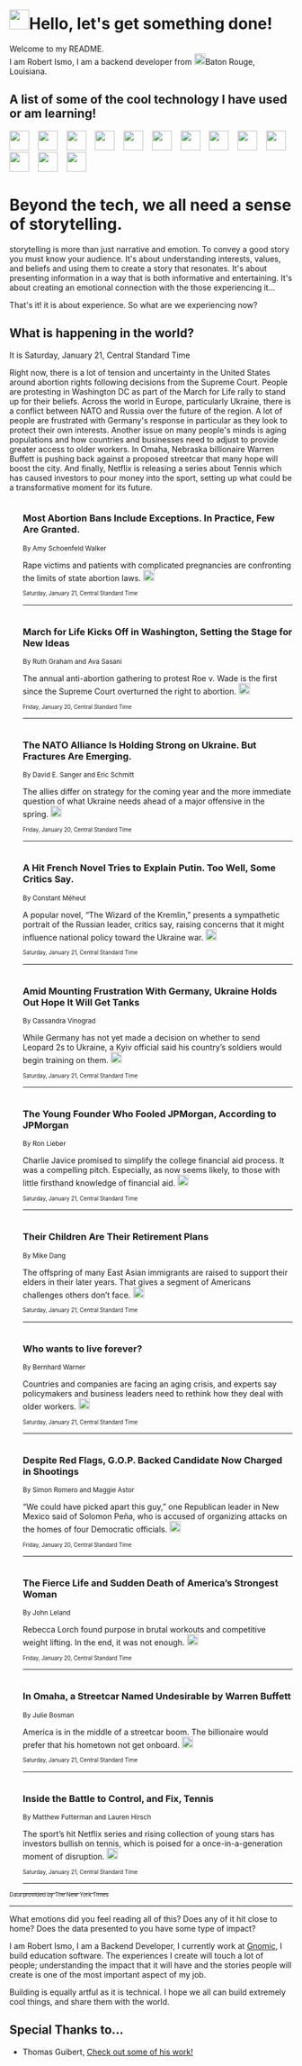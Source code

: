 <h1><img src="https://emojis.slackmojis.com/emojis/images/1643514375/3493/hot-coffee.gif?1643514375" width="35"/>Hello, let's get something done!</h1>

<p>Welcome to my README.<br/>
I am Robert Ismo, I am a backend developer from <img src="https://emojis.slackmojis.com/emojis/images/1638395689/50435/moulin_rouge.png?1638395689" width="20"/>Baton Rouge, Louisiana.</p>
<h2>A list of some of the cool technology I have used or am learning!</h2>
<p>
<img src="https://emojis.slackmojis.com/emojis/images/1643516091/21142/meow_bongotap.gif?1643516091" width="35" alt="">
<img src="https://img.shields.io/badge/Favorite%20Frontend%20Framework-SvelteKit-f83903" alt="">
<img src="https://img.shields.io/badge/Second%20Favorite-Vue-40b581" alt="">
<img src="https://img.shields.io/badge/Most%20Used%20Runtime-Nodejs-78b061" alt="">
<img src="https://emojis.slackmojis.com/emojis/images/1643517416/34482/fire.gif?1643517416" width="35" alt="">
<img src="https://img.shields.io/badge/Javascript%20But%20Better-Typescript-0078ca" alt="">
<img src="https://img.shields.io/badge/Favorite%20Language-Elixir-3e244d" alt="">
<img src="https://img.shields.io/badge/Containerize%20Everything-Docker-6ac9ef" alt="">
<img src="https://emojis.slackmojis.com/emojis/images/1643514596/5999/meow_party.gif?1643514596" width="35" alt="">
<img src="https://img.shields.io/badge/API%20Love%20Language-Graphql-de32a5" alt="">
<img src="https://img.shields.io/badge/Our%20Favorite%20Version%20Controller-Git-e94f33" alt="">
<img src="https://img.shields.io/badge/Favorite%20Database-Redis-d42d1d" alt="">
<img src="https://emojis.slackmojis.com/emojis/images/1643514559/5584/deployparrot.gif?1643514559" width="35" alt="">
<img src="https://img.shields.io/badge/Container%20Interstate-RabbitMQ-f66200" alt="">
<img src="https://img.shields.io/badge/Gotta%20Learn-Kubernetes-316adf" alt="">
<img src="https://img.shields.io/badge/Really%20Mature%20Now-WASM-654fef" alt="">
<img src="https://emojis.slackmojis.com/emojis/images/1666642497/61942/dance_vibe.gif?1666642497" width="35" alt="">
<img src="https://img.shields.io/badge/For%20My%20M1-ARM64-657d96" alt="">
<img src="https://img.shields.io/badge/Loving%20This%20So%20Much-TailwindCSS-17bcb5" alt="">
<img src="https://img.shields.io/badge/Cool%20Build%20Tool-Vite-f9cb24" alt="">
<img src="https://emojis.slackmojis.com/emojis/images/1669231376/62819/working-on-it.gif?1669231376" width="35" alt="">
<img src="https://img.shields.io/badge/Fun%20and%20Easy%20Database-MongoDB-5f8c49" alt="">
<img src="https://img.shields.io/badge/JS%20Life%20Support-NPM-c73737" alt="">
<img src="https://img.shields.io/badge/I%20Liked%20It-DynamoDB-0073b9" alt="">
<img src="https://emojis.slackmojis.com/emojis/images/1643514045/46/question.gif?1643514045" width="35" alt="">
<img src="https://img.shields.io/badge/cool-React-60d6f9" alt="">
<img src="https://img.shields.io/badge/Future%20Big%20Project-Lambda-f37e00" alt="">
<img src="https://img.shields.io/badge/NPM%20But%20Better-PNPM-f1aa07" alt="">
<img src="https://emojis.slackmojis.com/emojis/images/1643514943/9662/fbwow.gif?1643514943" width="35" alt="">
<img src="https://img.shields.io/badge/First%20Language-C-662079" alt="">
<img src="https://img.shields.io/badge/Where%20I%20Deploy%20Frontend-Vercel-000000" alt="">
<img src="https://img.shields.io/badge/Who%20Does%20not%20Want%20an%20App-Swift-f9492a" alt="">
<img src="https://emojis.slackmojis.com/emojis/images/1643514058/151/javascript.png?1643514058" width="35" alt="">
<img src="https://img.shields.io/badge/cool-Python-fbd542" alt="">
<img src="https://img.shields.io/badge/Favorite%20Something-Stripe-656cdc" alt="">
<img src="https://img.shields.io/badge/Of%20Course-HTML5-ed6327" alt="">
<img src="https://emojis.slackmojis.com/emojis/images/1660415405/60731/bomb.gif?1660415405" width="35" alt="">
<img src="https://img.shields.io/badge/hate-CSS-2964ec" alt="">
<img src="https://img.shields.io/badge/Learning-CircleCI-141215" alt="">
<img src="https://img.shields.io/badge/Learning-Rust-fbbb3b" alt="">
<img src="https://emojis.slackmojis.com/emojis/images/1660415397/60712/writing-hand.gif?1660415397" width="35" alt="">
<img src="https://img.shields.io/badge/Dev%20Browser%20of%20Choice-Firefox-cc4e26" alt="">
<img src="https://img.shields.io/badge/Recoverying%20From%20Windows-UNIX-1781e3" alt="">
<img src="https://img.shields.io/badge/LOVE-LogSeq-90c1c2" alt="">
<img src="https://emojis.slackmojis.com/emojis/images/1643514066/223/kirby.gif?1643514066" width="35" alt="">
<img src="https://img.shields.io/badge/Daily%20Driver-MacOS-e6e6e8" alt="">
<img src="https://img.shields.io/badge/Git%20Server-Github-000000" alt="">
<img src="https://img.shields.io/badge/enjoyable-EC2-f17428" alt="">
<img src="https://emojis.slackmojis.com/emojis/images/1643514239/2069/excited.gif?1643514239" width="35" alt="">
</p>
<h1>Beyond the tech, we all need a sense of storytelling.</h1>
<p>storytelling is more than just narrative and emotion. To convey a good story you must know your audience. It's about understanding interests, values, and beliefs and using them to create a story that resonates. It's about presenting information in a way that is both informative and entertaining. It's about creating an emotional connection with the those experiencing it...</p>
<p>That's it! it is about experience. So what are we experiencing now?</p>
<h2>What is happening in the world?</h2>
<p>It is Saturday, January 21, Central Standard Time</p>
<p>
Right now, there is a lot of tension and uncertainty in the United States around abortion rights following decisions from the Supreme Court. People are protesting in Washington DC as part of the March for Life rally to stand up for their beliefs. Across the world in Europe, particularly Ukraine, there is a conflict between NATO and Russia over the future of the region. A lot of people are frustrated with Germany&#39;s response in particular as they look to protect their own interests. Another issue on many people&#39;s minds is aging populations and how countries and businesses need to adjust to provide greater access to older workers. In Omaha, Nebraska billionaire Warren Buffett is pushing back against a proposed streetcar that many hope will boost the city. And finally, Netflix is releasing a series about Tennis which has caused investors to pour money into the sport, setting up what could be a transformative moment for its future.</p>
<ol>
<img src="https://img.shields.io/badge/-us-blue" alt="">
<h3>Most Abortion Bans Include Exceptions. In Practice, Few Are Granted.</h3>
<sub>By Amy Schoenfeld Walker</sub>
<p>Rape victims and patients with complicated pregnancies are confronting the limits of state abortion laws.  <a href="https://nyti.ms/3kvhU0w"><img src="https://developer.nytimes.com/files/poweredby_nytimes_30b.png?v=1583354208352" height="20"></a></p>
<sub><sub>Saturday, January 21, Central Standard Time</sub></sub>
<hr/>
<img src="https://img.shields.io/badge/-us-blue" alt="">
<h3>March for Life Kicks Off in Washington, Setting the Stage for New Ideas</h3>
<sub>By Ruth Graham and Ava Sasani</sub>
<p>The annual anti-abortion gathering to protest Roe v. Wade is the first since the Supreme Court overturned the right to abortion.  <a href="https://nyti.ms/3QSydAw"><img src="https://developer.nytimes.com/files/poweredby_nytimes_30b.png?v=1583354208352" height="20"></a></p>
<sub><sub>Friday, January 20, Central Standard Time</sub></sub>
<hr/>
<img src="https://img.shields.io/badge/-us-blue" alt="">
<h3>The NATO Alliance Is Holding Strong on Ukraine. But Fractures Are Emerging.</h3>
<sub>By David E. Sanger and Eric Schmitt</sub>
<p>The allies differ on strategy for the coming year and the more immediate question of what Ukraine needs ahead of a major offensive in the spring.  <a href="https://nyti.ms/3Wql2Z0"><img src="https://developer.nytimes.com/files/poweredby_nytimes_30b.png?v=1583354208352" height="20"></a></p>
<sub><sub>Friday, January 20, Central Standard Time</sub></sub>
<hr/>
<img src="https://img.shields.io/badge/-world-blue" alt="">
<h3>A Hit French Novel Tries to Explain Putin. Too Well, Some Critics Say.</h3>
<sub>By Constant Méheut</sub>
<p>A popular novel, “The Wizard of the Kremlin,” presents a sympathetic portrait of the Russian leader, critics say, raising concerns that it might influence national policy toward the Ukraine war.  <a href="https://nyti.ms/3wq1qJD"><img src="https://developer.nytimes.com/files/poweredby_nytimes_30b.png?v=1583354208352" height="20"></a></p>
<sub><sub>Saturday, January 21, Central Standard Time</sub></sub>
<hr/>
<img src="https://img.shields.io/badge/-world-blue" alt="">
<h3>Amid Mounting Frustration With Germany, Ukraine Holds Out Hope It Will Get Tanks</h3>
<sub>By Cassandra Vinograd</sub>
<p>While Germany has not yet made a decision on whether to send Leopard 2s to Ukraine, a Kyiv official said his country’s soldiers would begin training on them.  <a href="https://nyti.ms/3R3mJdF"><img src="https://developer.nytimes.com/files/poweredby_nytimes_30b.png?v=1583354208352" height="20"></a></p>
<sub><sub>Saturday, January 21, Central Standard Time</sub></sub>
<hr/>
<img src="https://img.shields.io/badge/-business-blue" alt="">
<h3>The Young Founder Who Fooled JPMorgan, According to JPMorgan</h3>
<sub>By Ron Lieber</sub>
<p>Charlie Javice promised to simplify the college financial aid process. It was a compelling pitch. Especially, as now seems likely, to those with little firsthand knowledge of financial aid.  <a href="https://nyti.ms/3ZM9AK9"><img src="https://developer.nytimes.com/files/poweredby_nytimes_30b.png?v=1583354208352" height="20"></a></p>
<sub><sub>Saturday, January 21, Central Standard Time</sub></sub>
<hr/>
<img src="https://img.shields.io/badge/-business-blue" alt="">
<h3>Their Children Are Their Retirement Plans</h3>
<sub>By Mike Dang</sub>
<p>The offspring of many East Asian immigrants are raised to support their elders in their later years. That gives a segment of Americans challenges others don’t face.  <a href="https://nyti.ms/3ZQAUa0"><img src="https://developer.nytimes.com/files/poweredby_nytimes_30b.png?v=1583354208352" height="20"></a></p>
<sub><sub>Saturday, January 21, Central Standard Time</sub></sub>
<hr/>
<img src="https://img.shields.io/badge/-business-blue" alt="">
<h3>Who wants to live forever?</h3>
<sub>By Bernhard Warner</sub>
<p>Countries and companies are facing an aging crisis, and experts say policymakers and business leaders need to rethink how they deal with older workers.  <a href="https://nyti.ms/3iViRik"><img src="https://developer.nytimes.com/files/poweredby_nytimes_30b.png?v=1583354208352" height="20"></a></p>
<sub><sub>Saturday, January 21, Central Standard Time</sub></sub>
<hr/>
<img src="https://img.shields.io/badge/-us-blue" alt="">
<h3>Despite Red Flags, G.O.P. Backed Candidate Now Charged in Shootings</h3>
<sub>By Simon Romero and Maggie Astor</sub>
<p>“We could have picked apart this guy,” one Republican leader in New Mexico said of Solomon Peña, who is accused of organizing attacks on the homes of four Democratic officials.  <a href="https://nyti.ms/3wlPBV8"><img src="https://developer.nytimes.com/files/poweredby_nytimes_30b.png?v=1583354208352" height="20"></a></p>
<sub><sub>Friday, January 20, Central Standard Time</sub></sub>
<hr/>
<img src="https://img.shields.io/badge/-nyregion-blue" alt="">
<h3>The Fierce Life and Sudden Death of America’s Strongest Woman</h3>
<sub>By John Leland</sub>
<p>Rebecca Lorch found purpose in brutal workouts and competitive weight lifting. In the end, it was not enough.  <a href="https://nyti.ms/3klngv8"><img src="https://developer.nytimes.com/files/poweredby_nytimes_30b.png?v=1583354208352" height="20"></a></p>
<sub><sub>Friday, January 20, Central Standard Time</sub></sub>
<hr/>
<img src="https://img.shields.io/badge/-us-blue" alt="">
<h3>In Omaha, a Streetcar Named Undesirable by Warren Buffett</h3>
<sub>By Julie Bosman</sub>
<p>America is in the middle of a streetcar boom. The billionaire would prefer that his hometown not get onboard.  <a href="https://nyti.ms/3woBU7y"><img src="https://developer.nytimes.com/files/poweredby_nytimes_30b.png?v=1583354208352" height="20"></a></p>
<sub><sub>Saturday, January 21, Central Standard Time</sub></sub>
<hr/>
<img src="https://img.shields.io/badge/-sports-blue" alt="">
<h3>Inside the Battle to Control, and Fix, Tennis</h3>
<sub>By Matthew Futterman and Lauren Hirsch</sub>
<p>The sport’s hit Netflix series and rising collection of young stars has investors bullish on tennis, which is poised for a once-in-a-generation moment of disruption.  <a href="https://nyti.ms/3XIUXoW"><img src="https://developer.nytimes.com/files/poweredby_nytimes_30b.png?v=1583354208352" height="20"></a></p>
<sub><sub>Saturday, January 21, Central Standard Time</sub></sub>
<hr/>
</ol>
<a href="https://developer.nytimes.com"><sub><sub>Data provided by The New York Times</sub></sub></a>
<hr/>
<p>What emotions did you feel reading all of this? Does any of it hit close to home? Does the data presented to you have some type of impact?</p>
<p>I am Robert Ismo, I am a Backend Developer, I currently work at <a href="https://gnomic.education/">Gnomic</a>, I build education software. The experiences I create will touch a lot of people; understanding the impact that it will have and the stories people will create is one of the most important aspect of my job.</p>
<p>Building is equally artful as it is technical. I hope we all can build extremely cool things, and share them with the world.</p>
<h2>Special Thanks to...</h2>
<ul>
<li>Thomas Guibert, <a href="https://github.com/thmsgbrt/thmsgbrt">Check out some of his work!</a></li>
</ul>